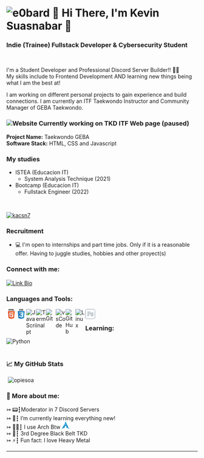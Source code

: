 # ![e0bard](https://github.com/OpieSoA/OpieSoA/assets/74331400/498daeae-f129-4592-9fa6-e103ab262b26) 👋 Hi There, I'm Kevin Suasnabar 🤠
### Indie (Trainee) Fullstack Developer & Cybersecurity Student

<br>

I'm a Student Developer and Professional Discord Server Builder!! 👨‍💻 <br>
My skills include to Frontend Development AND learning new things being what I am the best at!

I am working on different personal projects to gain experience and build connections. 
I am currently an ITF Taekwondo Instructor and Community Manager of GEBA Taekwondo.

### ![Website](https://user-images.githubusercontent.com/74331400/161770871-5b1129ca-a4ed-491f-810a-98df2ad65714.png) Currently working on TKD ITF Web page (paused)<br>
**Project Name:** Taekwondo GEBA<br>
**Software Stack:** HTML, CSS and Javascript<br>

### My studies
- ISTEA (Educacion IT)
  - System Analysis Technique (2021) <br />
- Bootcamp (Educacion IT)
  - Fullstack Engineer (2022)

<br>

<p align="left"> <a href="https://twitter.com/kacsn7" target="blank"><img src="https://img.shields.io/twitter/follow/kacsn7?logo=twitter&style=for-the-badge" alt="kacsn7" /></a> </p>

### Recruitment
- 💻 I'm open to internships and part time jobs. Only if it is a reasonable offer. Having to juggle studies, hobbies and other proyect(s)

<h3 align="left">Connect with me:</h3>
<p align="left">
<a href="https://link-in-bio-opiesoa.vercel.app/" target="blank"><img align="center" src="https://github.com/OpieSoA/OpieSoA/assets/74331400/4ef8bf83-cd2e-4a23-8cbb-b8bfcfd699b2" alt="Link Bio" height="40" width="40" /></a>  
</p>

<h3 align="left">Languages and Tools:</h3>

<img align="left" alt="HTML5" width="26px" src="https://raw.githubusercontent.com/devicons/devicon/master/icons/html5/html5-original-wordmark.svg" />
<img align="left" alt="CSS3" width="26px" src="https://raw.githubusercontent.com/devicons/devicon/master/icons/css3/css3-original-wordmark.svg" />
<img align="left" alt="JavaScript" width="26px" src="https://user-images.githubusercontent.com/74331400/123281409-0cf3d000-d4e0-11eb-8a48-13a4afb507d0.png" />
<img align="left" alt="Terminal" width="26px" src="https://user-images.githubusercontent.com/74331400/123281417-0e24fd00-d4e0-11eb-8298-78dd2cbfd301.png" />
<img align="left" alt="Git" width="26px" src="https://www.vectorlogo.zone/logos/git-scm/git-scm-icon.svg" />
<img align="left" alt="vsCode" width="26px" src="https://user-images.githubusercontent.com/74331400/145874101-e009d268-35ae-44a5-923d-ed8971ee555e.png" />
<img align="left" alt="GitHub" width="26px" src="https://user-images.githubusercontent.com/74331400/123281405-0c5b3980-d4e0-11eb-9621-37f4522e3299.png" />
<img align="left" alt="Linux" width="26px" src="https://user-images.githubusercontent.com/74331400/123281412-0d8c6680-d4e0-11eb-9754-64805bd75cb3.png" />
<img align="left" alt="Photoshop" width="26px" src="https://raw.githubusercontent.com/devicons/devicon/master/icons/photoshop/photoshop-line.svg" />

<br />

<h3 align="left">Learning:</h3>

<img align="left" alt="Python" width="110px" src="https://github.com/OpieSoA/OpieSoA/assets/74331400/96801325-00ec-4319-bf30-7d79c576bc7b"/>

<br>
<br>

### 📈 My GitHub Stats
<p>&nbsp;<img align="center" src="https://github-readme-stats.vercel.app/api?username=theblackzoom666&show_icons=true&locale=en" alt="opiesoa" /></p>


### 🥋 More about me:
↣ 📟┇Moderator in 7 Discord Servers <br>
↣ 🌱┇ I’m currently learning everything new! <br>
↣ 👨‍💻┇ I use Arch Btw <img height="20" src="https://raw.githubusercontent.com/JotaRandom/archlinux-artwork/master/icons/archlinux-icon-crystal-32.svg"> <br>
↣ 🥋┇ 3rd Degree Black Belt TKD <br>
↣ ⚡┇ Fun fact: I love Heavy Metal

---

[website]: https://tkdgeba.wixsite.com/tkditfgeba
[linkedin]: https://www.linkedin.com/in/kevin-suasnabar/
[instagram]: https://www.instagram.com/kacsn7/
